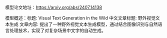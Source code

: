 模型论文地址：https://arxiv.org/abs/2407.14138

模型概述：标题: Visual Text Generation in the Wild
中文文章标题: 野外视觉文本生成
文章内容: 提出了一种野外视觉文本生成模型，通过结合图像识别与自然语言处理技术，实现了对复杂场景中文字的自动生成。
